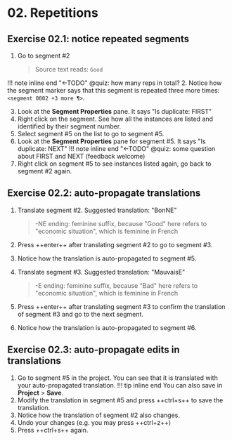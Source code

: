 # 02. Repetitions

## Exercise 02.1: notice repeated segments

1. Go to segment #2
    
    > Source text reads: `Good`

!!! note inline end "←TODO"
    @quiz: how many reps in total? 
2. Notice how the segment marker says that this segment is repeated three more times: `<segment 0002 +3 more ¶>`. 

    
3. Look at the **Segment Properties** pane. It says "Is duplicate: FIRST"
4. Right click on the segment. See how all the instances are listed and identified by their segment number. 
5. Select segment #5 on the list to go to segment #5.
6. Look at the **Segment Properties** pane for segment #5. It says "Is duplicate: NEXT"
!!! note inline end "←TODO"
    @quiz: some question about FIRST and NEXT (feedback welcome)
7. Right click on segment #5 to see instances listed again, go back to segment #2 again.

## Exercise 02.2: auto-propagate translations

1. Translate segment #2. Suggested translation: "BonNE" 
    
    > -NE ending: feminine suffix, because "Good" here refers to "economic situation", which is feminine in French

2. Press ++enter++ after translating segment #2 to go to segment #3.
3. Notice how the translation is auto-propagated to segment #5.
4. Translate segment #3. Suggested translation: "MauvaisE"
    
    > -E ending: feminine suffix, because "Bad" here refers to "economic situation", which is feminine in French

5. Press ++enter++ after translating segment #3 to confirm the translation of segment #3 and go to the next segment.
6. Notice how the translation is auto-propagated to segment #6.

## Exercise 02.3: auto-propagate edits in translations

1. Go to segment #5 in the project. You can see that it is translated with your auto-propagated translation.
!!! tip inline end
    You can also save in **Project** > **Save**.
2. Modify the translation in segment #5 and press ++ctrl+s++ to save the translation. 
3. Notice how the translation of segment #2 also changes. 
3. Undo your changes (e.g. you may press ++ctrl+z++)
4. Press ++ctrl+s++ again.
